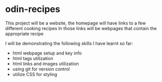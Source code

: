 # odin-recipes

This project will be a website, the homepage will have links to a few different cooking recipes
In those links will be webpages that contain the appropriate recipe

I will be demonstrating the following skills I have learnt so far:
- html webpage setup and key info
- html tags utilization
- html links and images utilization
- using git for version control
- utilize CSS for styling
